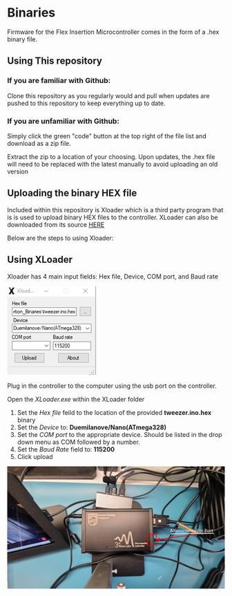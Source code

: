 # Binaries

Firmware for the Flex Insertion Microcontroller comes in the form of a .hex binary file.

## Using This repository
### If you are familiar with Github:
Clone this repository as you regularly would and pull when updates are pushed to this repository to keep everything up to date.

### If you are unfamiliar with Github:
Simply click the green "code" button at the top right of the file list and download as a zip file.

Extract the zip to a location of your choosing. Upon updates, the .hex file will need to be replaced with the latest manually to avoid uploading an old version

## Uploading the binary HEX file

Included within this repository is Xloader which is a third party program that is is used to upload binary HEX files to the controller. XLoader can also be downloaded from its source [HERE](https://github.com/binaryupdates/xLoader)

Below are the steps to using Xloader:

## Using XLoader
Xloader has 4 main input fields: Hex file, Device, COM port, and Baud rate

![](images/xloader.png)

Plug in the controller to the computer using the usb port on the controller.

Open the *XLoader.exe* within the XLoader folder

1. Set the *Hex file* feild to the location of the provided **tweezer.ino.hex** binary
2. Set the *Device* to: **Duemilanove/Nano(ATmega328)**
3. Set the *COM port* to the appropriate device. Should be listed in the drop down menu as COM followed by a number. 
4. Set the *Baud Rate* field to: **115200**
5. Click upload

![](images/flex_insertion_box.jpg)
